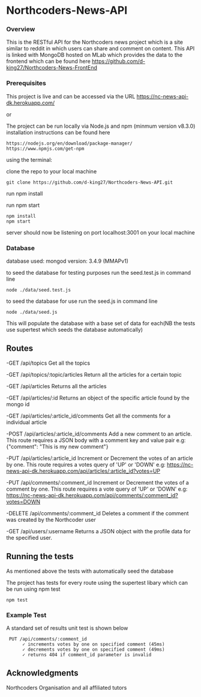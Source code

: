 # Northcoders-News-API
### Overview
This is the RESTful API for the Northcoders news project which is a site similar to reddit in which users can share and comment on content. This API is linked with MongoDB hosted on MLab which provides the data to the frontend which can be found here https://github.com/d-king27/Northcoders-News-FrontEnd 



### Prerequisites


This project is live and can be accessed via the URL https://nc-news-api-dk.herokuapp.com/

or

The project can be run locally via Node.js and npm
(minmum version v8.3.0)
installation instructions can be found here

```
https://nodejs.org/en/download/package-manager/
https://www.npmjs.com/get-npm
```

using the terminal:

clone the repo to your local machine
```
git clone https://github.com/d-king27/Northcoders-News-API.git
```

run npm install

run npm start

```
npm install
npm start
```
server should now be listening on port localhost:3001 on your local machine


### Database

database used: mongod version: 3.4.9 (MMAPv1)

to seed the database for testing purposes run the seed.test.js in command line

```
node ./data/seed.test.js
```
to seed the database for use run the seed.js in command line

```
node ./data/seed.js
```
This will populate the database with a base set of data for each(NB the tests use supertest which seeds the database automatically)


## Routes

-GET /api/topics
Get all the topics

-GET /api/topics/:topic/articles
Return all the articles for a certain topic

-GET /api/articles
Returns all the articles

-GET /api/articles/:id
Returns an object of the specific article found by the mongo id

-GET /api/articles/:article_id/comments
Get all the comments for a individual article

-POST /api/articles/:article_id/comments
Add a new comment to an article. This route requires a JSON body with a comment key and value pair
e.g: {"comment": "This is my new comment"}

-PUT /api/articles/:article_id
Increment or Decrement the votes of an article by one. This route requires a votes query of 'UP' or 'DOWN'
e.g: https://nc-news-api-dk.herokuapp.com/api/articles/:article_id?votes=UP

-PUT /api/comments/:comment_id
Increment or Decrement the votes of a comment by one. This route requires a vote query of 'UP' or 'DOWN'
e.g: https://nc-news-api-dk.herokuapp.com/api/comments/:comment_id?votes=DOWN

-DELETE /api/comments/:comment_id
Deletes a comment if the comment was created by the Northcoder user

-GET /api/users/:username
Returns a JSON object with the profile data for the specified user.

## Running the tests

As mentioned above the tests with automatically seed the database

The project has tests for every route using the supertest libary which can be run using npm test

```
npm test
```

### Example Test

A standard set of results unit test is shown below

```
 PUT /api/comments/:comment_id
      ✓ increments votes by one on specified comment (45ms)
      ✓ decrements votes by one on specified comment (49ms)
      ✓ returns 404 if comment_id parameter is invalid

```




## Acknowledgments

Northcoders Organisation and all affiliated tutors
